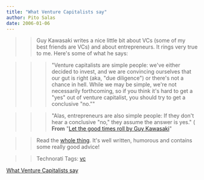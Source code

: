 ```yaml
---
title: "What Venture Capitalists say"
author: Pito Salas
date: 2006-01-06
---
```



>>

>> Guy Kawasaki writes a nice little bit about VCs (some of my best friends
are VCs) and about entrepreneurs. It rings very true to me. Here's some of
what he says:

>>

>>> "Venture capitalists are simple people: we've either decided to invest,
and we are convincing ourselves that our gut is right (aka, "due diligence")
or there's not a chance in hell. While we may be simple, we're not necessarily
forthcoming, so if you think it's hard to get a "yes" out of venture
capitalist, you should try to get a conclusive "no.""

>>>

>>> "Alas, entrepreneurs are also simple people: If they don't hear a
conclusive "no," they assume the answer is yes." ( **From** "[Let the good
times roll by Guy
Kawasaki](<http://blog.guykawasaki.com/2006/01/the_top_ten_lie.html>)"

>>

>> Read the [whole
thing](<http://blog.guykawasaki.com/2006/01/the_top_ten_lie.html>). It's well
written, humorous and contains some really good advice!

>>

>> Technorati Tags: [vc](<http://www.technorati.com/tag/vc>)


[What Venture Capitalists say](None)
